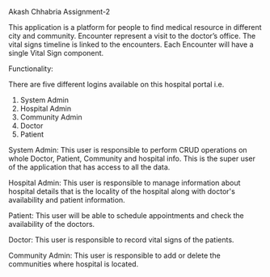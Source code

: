 Akash Chhabria 
Assignment-2






This application is a platform for people to find medical resource in different city and community.
Encounter represent a visit to the doctor’s office. The vital signs timeline is linked to the encounters. Each Encounter will have a single Vital Sign component.

Functionality:

There are five different logins available on this hospital portal i.e.
1. System Admin
2. Hospital Admin
3. Community Admin
4. Doctor
5. Patient

System Admin:
This user is responsible to perform CRUD operations on whole Doctor, Patient, Community and hospital info.
This is the super user of the application that has access to all the data.

Hospital Admin:
This user is responsible to manage information about hospital details that is the locality of the hospital along with doctor's availability and patient information.

Patient:
This user will be able to schedule appointments and check the availability of the doctors.

Doctor:
This user is responsible to record vital signs of the patients.

Community Admin:
This user is responsible to add or delete the communities where hospital is located.







